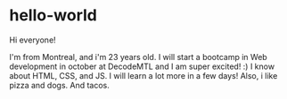 # hello-world

Hi everyone!

I'm from Montreal, and i'm 23 years old. I will start a bootcamp in Web development in october at DecodeMTL and I am super excited! :) 
I know about HTML, CSS, and JS. I will learn a lot more in a few days!
Also, i like pizza and dogs. And tacos. 
